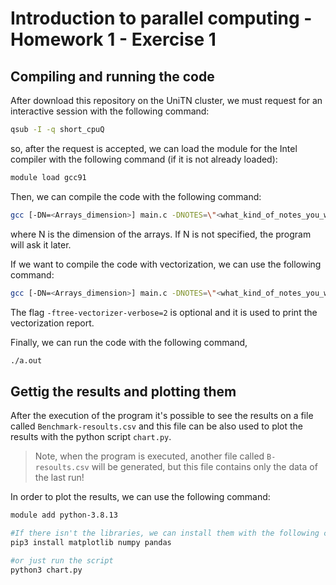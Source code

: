 # Introduction to parallel computing - Homework 1 - Exercise 1

## Compiling and running the code
After download this repository on the UniTN cluster, we must request for an interactive session with the following command:
```bash
qsub -I -q short_cpuQ
```
so, after the request is accepted, we can load the module for the Intel compiler with the following command (if it is not already loaded):
```bash
module load gcc91
```

Then, we can compile the code with the following command:
```bash
gcc [-DN=<Arrays_dimension>] main.c -DNOTES=\"<what_kind_of_notes_you_want>\"

```
where N is the dimension of the arrays. If N is not specified, the program will ask it later.

If we want to compile the code with vectorization, we can use the following command:
```bash
gcc [-DN=<Arrays_dimension>] main.c -DNOTES=\"<what_kind_of_notes_you_want>\" -O3 -mavx [-ftree-vectorizer-verbose=2]
```
The flag `-ftree-vectorizer-verbose=2` is optional and it is used to print the vectorization report.

Finally, we can run the code with the following command,

```bash
./a.out
```
## Gettig the results and plotting them
After the execution of the program it's possible to see the results on a file called `Benchmark-resoults.csv` and this file can be also used to plot the results with the python script `chart.py`.

>Note, when the program is executed, another file called `B-resoults.csv` will be generated, but this file contains only the data of the last run! 

In order to plot the results, we can use the following command:
```bash
module add python-3.8.13

#If there isn't the libraries, we can install them with the following command:
pip3 install matplotlib numpy pandas

#or just run the script
python3 chart.py
```